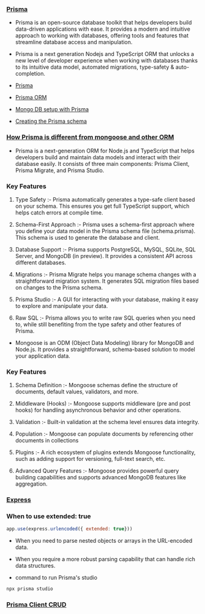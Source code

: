 
### [Prisma](https://chatgpt.com/share/9b385157-819a-46fa-9b66-4bb7788420ad)
- Prisma is an open-source database toolkit that helps developers build data-driven applications with ease. It provides a modern and intuitive approach to working with databases, offering tools and features that streamline database access and manipulation.

- Prisma is a next generation Nodejs and TypeScript ORM that unlocks a new level of developer experience when working with databases thanks to its intuitive data model, automated migrations, type-safety & auto-completion.

- [Prisma](https://www.prisma.io/docs/getting-started)

- [Prisma ORM](https://www.prisma.io/docs/orm/overview/introduction/what-is-prisma)

- [Mongo DB setup with Prisma](https://www.prisma.io/docs/getting-started/setup-prisma/start-from-scratch/mongodb-typescript-mongodb)

- [Creating the Prisma schema](https://www.prisma.io/docs/getting-started/setup-prisma/start-from-scratch/mongodb/creating-the-prisma-schema-typescript-mongodb)

### [How Prisma is different from mongoose and other ORM](https://chatgpt.com/share/846d589b-86c8-4ba9-aeaf-4407d91f4435)
- Prisma is a next-generation ORM for Node.js and TypeScript that helps developers build and maintain data models and interact with their database easily. It consists of three main components: Prisma Client, Prisma Migrate, and Prisma Studio.

### Key Features
1. Type Safety :- Prisma automatically generates a type-safe client based on your schema. This ensures you get full TypeScript support, which helps catch errors at compile time.

2. Schema-First Approach :- Prisma uses a schema-first approach where you define your data model in the Prisma schema file (schema.prisma). This schema is used to generate the database and client.

3. Database Support :- Prisma supports PostgreSQL, MySQL, SQLite, SQL Server, and MongoDB (in preview). It provides a consistent API across different databases.

4. Migrations :- Prisma Migrate helps you manage schema changes with a straightforward migration system. It generates SQL migration files based on changes to the Prisma schema.

5. Prisma Studio :- A GUI for interacting with your database, making it easy to explore and manipulate your data.

6. Raw SQL :-  Prisma allows you to write raw SQL queries when you need to, while still benefiting from the type safety and other features of Prisma.

- Mongoose is an ODM (Object Data Modeling) library for MongoDB and Node.js. It provides a straightforward, schema-based solution to model your application data.

### Key Features
1. Schema Definition :- Mongoose schemas define the structure of documents, default values, validators, and more.

2. Middleware (Hooks) :- Mongoose supports middleware (pre and post hooks) for handling asynchronous behavior and other operations.

3. Validation :- Built-in validation at the schema level ensures data integrity.

4. Population :- Mongoose can populate documents by referencing other documents in collections

5. Plugins :- A rich ecosystem of plugins extends Mongoose functionality, such as adding support for versioning, full-text search, etc.

6. Advanced Query Features :- Mongoose provides powerful query building capabilities and supports advanced MongoDB features like aggregation.

### [Express](https://expressjs.com/)

### When to use extended: true 

```javascript
app.use(express.urlencoded({ extended: true}))
```
- When you need to parse nested objects or arrays in the URL-encoded data.

- When you require a more robust parsing capability that can handle rich data structures.

- command to run Prisma's studio

```javascript
npx prisma studio
```

### [Prisma Client CRUD](https://www.prisma.io/docs/orm/prisma-client/queries/crud)